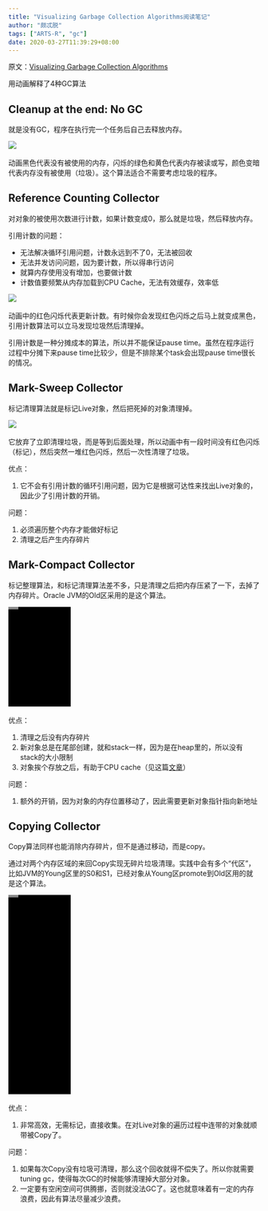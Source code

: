 ```yaml
---
title: "Visualizing Garbage Collection Algorithms阅读笔记"
author: "颇忒脱"
tags: ["ARTS-R", "gc"]
date: 2020-03-27T11:39:29+08:00
---
```


<!--more-->

原文：[Visualizing Garbage Collection Algorithms][1]

用动画解释了4种GC算法

## Cleanup at the end: No GC

就是没有GC，程序在执行完一个任务后自己去释放内存。

![](NO_GC.gif)

动画黑色代表没有被使用的内存，闪烁的绿色和黄色代表内存被读或写，颜色变暗代表内存没有被使用（垃圾）。这个算法适合不需要考虑垃圾的程序。

## Reference Counting Collector

对对象的被使用次数进行计数，如果计数变成0，那么就是垃圾，然后释放内存。

引用计数的问题：

* 无法解决循环引用问题，计数永远到不了0，无法被回收
* 无法并发访问问题，因为要计数，所以得串行访问
* 就算内存使用没有增加，也要做计数
* 计数值要频繁从内存加载到CPU Cache，无法有效缓存，效率低

![](REF_COUNT_GC.gif)



动画中的红色闪烁代表更新计数。有时候你会发现红色闪烁之后马上就变成黑色，引用计数算法可以立马发现垃圾然后清理掉。

引用计数是一种分摊成本的算法，所以并不能保证pause time。虽然在程序运行过程中分摊下来pause time比较少，但是不排除某个task会出现pause time很长的情况。

## Mark-Sweep Collector

标记清理算法就是标记Live对象，然后把死掉的对象清理掉。

![](MARK_SWEEP_GC.gif)

它放弃了立即清理垃圾，而是等到后面处理，所以动画中有一段时间没有红色闪烁（标记），然后突然一堆红色闪烁，然后一次性清理了垃圾。

优点：

1. 它不会有引用计数的循环引用问题，因为它是根据可达性来找出Live对象的，因此少了引用计数的开销。

问题：

1. 必须遍历整个内存才能做好标记
2. 清理之后产生内存碎片

## Mark-Compact Collector

标记整理算法，和标记清理算法差不多，只是清理之后把内存压紧了一下，去掉了内存碎片。Oracle JVM的Old区采用的是这个算法。

![](MARK_COMPACT_GC.gif)

优点：

1. 清理之后没有内存碎片
2. 新对象总是在尾部创建，就和stack一样，因为是在heap里的，所以没有stack的大小限制
3. 对象挨个存放之后，有助于CPU cache（见这篇[文章][2]）

问题：

1. 额外的开销，因为对象的内存位置移动了，因此需要更新对象指针指向新地址

## Copying Collector

Copy算法同样也能消除内存碎片，但不是通过移动，而是copy。

通过对两个内存区域的来回Copy实现无碎片垃圾清理。实践中会有多个“代区”，比如JVM的Young区里的S0和S1，已经对象从Young区promote到Old区用的就是这个算法。

![](COPY_GC.gif)

优点：

1. 非常高效，无需标记，直接收集。在对Live对象的遍历过程中连带的对象就顺带被Copy了。

问题：

1. 如果每次Copy没有垃圾可清理，那么这个回收就得不偿失了。所以你就需要tuning gc，使得每次GC的时候能够清理掉大部分对象。
2. 一定要有空闲空间可供腾挪，否则就没法GC了。这也就意味着有一定的内存浪费，因此有算法尽量减少浪费。

[1]: https://spin.atomicobject.com/2014/09/03/visualizing-garbage-collection-algorithms/
[2]: /post/kernel/know-memory-cpu-cache/